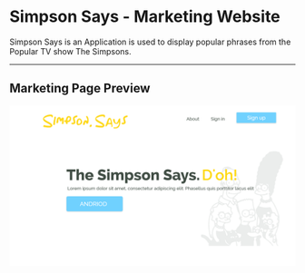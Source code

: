 # Simpson Says - Marketing Website

Simpson Says is an Application is used to display popular phrases from the Popular TV show The Simpsons.

***

<h2>Marketing Page Preview</h2>

<p align="center"> <img src="https://raw.githubusercontent.com/simpson-says/buildweek3-simpsons-says-tas/master/design-file/sample-design.png" /> </p>
